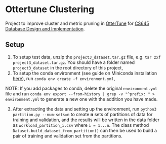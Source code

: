 # Ottertune Clustering

Project to improve cluster and metric pruning in [OtterTune](https://www.cs.cmu.edu/~ggordon/van-aken-etal-parameters.pdf) for [CS645 Database Design and Implementation](http://avid.cs.umass.edu/courses/645/s2020/index.html).

## Setup

1.  To setup test data, unzip the `project3_dataset.tar.gz` file, e.g. `tar zxf project3_dataset.tar.gz`. You should have a folder named `project3_dataset` in the root directory of this project,
2.  To setup the conda environment (see guide on Miniconda installation [here](https://docs.conda.io/en/latest/miniconda.html)), run `conda env create -f environment.yml`,

NOTE: If you add packages to conda, delete the original `environment.yml` file and run `conda env export --from-history | grep -v "^prefix: " > environment.yml` to generate a new one with the addition you have made.

3.  After extracting the data and setting up the environment, run `python3 partition.py --num-sets=n` to create **n** sets of partitions of data for training and validation, and the results will be written in the data folder as `workload_partition_i.csv` where `i = 1...n`. The class method `Dataset.build_dataset_from_partition()` can then be used to build a pair of training and validation set from the partitions. 
